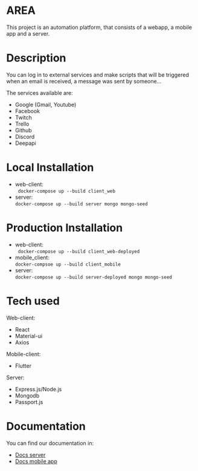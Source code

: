 # AREA

This project is an automation platform, that consists of a webapp, a mobile app and a server.

# Description

You can log in to external services and make scripts that will be triggered when an email is received, a message was sent by someone...

The services available are:
- Google (Gmail, Youtube)
- Facebook
- Twitch
- Trello
- Github
- Discord
- Deepapi

# Local Installation 

- web-client:<br/>
``` docker-compose up --build client_web```
- server: <br/>
```docker-compose up --build server mongo mongo-seed```

# Production Installation 

- web-client:<br/>
``` docker-compose up --build client_web-deployed```
- mobile_client:<br/>
```docker-compsoe up --build client_mobile```
- server: <br/>
```docker-compose up --build server-deployed mongo mongo-seed```

# Tech used

Web-client:
- React
- Material-ui
- Axios

Mobile-client:
- Flutter

Server:
- Express.js/Node.js
- Mongodb
- Passport.js

# Documentation
You can find our documentation in:
- [Docs server](./docs/back)
- [Docs mobile app](./docs/front_mobile)
